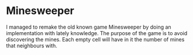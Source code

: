 # Minesweeper
I managed to remake the old known game Minesweeper by doing an implementation with lately knowledge. The purpose of the game is to avoid discovering the mines. Each empty cell will have in it the number of mines that neighbours with.

